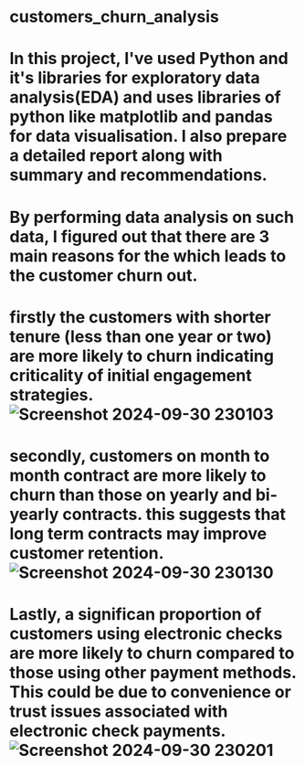 # customers_churn_analysis
# In this project, I've used Python and it's libraries for **exploratory data analysis(EDA)** and uses libraries of python like **matplotlib** and **pandas** for **data visualisation**. I also prepare a detailed report along with summary and recommendations.
# By performing data analysis on such data, I figured out that there are **3 main reasons** for the which leads to the customer churn out.
# firstly the customers with **shorter tenure (less than one year or two)** are more likely to churn indicating criticality of initial engagement strategies.![Screenshot 2024-09-30 230103](https://github.com/user-attachments/assets/306baa8c-83cf-4381-80be-1551f926575c)
# secondly, customers on month to month contract are more likely to churn than those on yearly and bi-yearly contracts. this suggests that long term contracts may improve customer retention.![Screenshot 2024-09-30 230130](https://github.com/user-attachments/assets/35de29de-06cb-4963-823a-34513cb05dc9)
# Lastly, a significan proportion of customers using electronic checks are more likely to churn compared to those using other payment methods. This could be due to convenience or trust issues associated with electronic check payments.![Screenshot 2024-09-30 230201](https://github.com/user-attachments/assets/b9c50bc4-e732-4baf-b8cf-9afecfba9c84)
